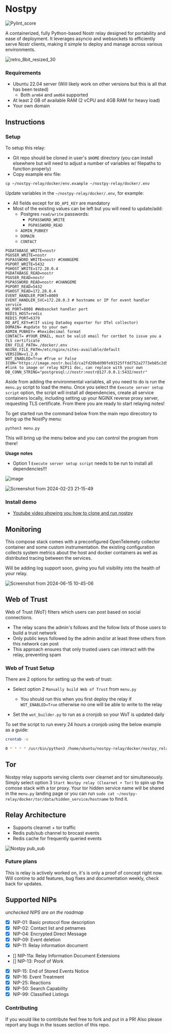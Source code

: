 # Nostpy

![Pylint_score](./pylint.svg) 

A containerized, fully Python-based Nostr relay designed for portability and ease of deployment. It leverages asyncio and websockets to efficiently serve Nostr clients, making it simple to deploy and manage across various environments.


![retro_8bit_resized_30](https://github.com/user-attachments/assets/833ff793-fde9-4e18-b6a0-8a70249e33d5)



### Requirements

* Ubuntu 22.04 server (Will likely work on other versions but this is all that has been tested)
  * Both `arm64` and `amd64` supported
* At least 2 GB of available RAM (2 vCPU and 4GB RAM for heavy load)
* Your own domain


## Instructions

### Setup

To setup this relay:

* Git repo should be cloned in user's `$HOME` directory (you can install elsewhere but will need to adjust a number of variables w/ filepaths to function properly)
* Copy example env file:

```
cp ~/nostpy-relay/docker/env.example ~/nostpy-relay/docker/.env 
```

Update variables in the `~/nostpy-relay/docker/.env`, for example:
* All fields except for `DD_API_KEY` are mandatory
* Most of the existing values can be left but you will need to update/add:
  * Postgres `read/write` passwords:
    * `PGPASSWORD_WRITE`
    * `PGPASSWORD_READ`
  * `ADMIN_PUBKEY`
  * `DOMAIN`
  * `CONTACT`

```
PGDATABASE_WRITE=nostr
PGUSER_WRITE=nostr
PGPASSWORD_WRITE=nostr #CHANGEME
PGPORT_WRITE=5432
PGHOST_WRITE=172.28.0.4
PGDATABASE_READ=nostr
PGUSER_READ=nostr
PGPASSWORD_READ=nostr #CHANGEME
PGPORT_READ=5432
PGHOST_READ=172.28.0.4
EVENT_HANDLER_PORT=8009
EVENT_HANDLER_SVC=172.28.0.3 # hostname or IP for event handler service
WS_PORT=8008 #Websocket handler port
REDIS_HOST=redis
REDIS_PORT=6379
DD_API_KEY=#(If using Datadog exporter for OTel collector)
DOMAIN= #update to your own 
ADMIN_PUBKEY= #hexidecimal format
CONTACT= #YOUR_EMAIL, must be valid email for certbot to issue you a TLS certificate
ENV_FILE_PATH=./docker/.env
NGINX_FILE_PATH=/etc/nginx/sites-available/default
VERSION=v1.2.0
WOT_ENABLED=True #True or False
ICON="https://image.nostr.build/ca2fd20bdd90fe91525ffdd752a2773eb85c2d5a144154d4a0e6227835fa4ae1.jpg" #link to image or relay NIP11 doc, can replace with your own
DB_CONN_STRING="postgresql://nostr:nostr@127.0.0.1:5432/nostr"

```

Aside from adding the environmental variables, all you need to do is run the `menu.py` script to load the menu. Once you select the `Execute server setup script` option, the script will install all dependencies, create all service containers locally, including setting up your NGINX reverse proxy server, requesting TLS certificate. From there you are ready to start relaying notes!

To get started run the command below from the main repo direcotory to bring up the NostPy menu:

```
python3 menu.py
```

This will bring up the menu below and you can control the program from there!

**Usage notes**
* Option 1 `Execute server setup script` needs to be run to install all dependencies!!!




![image](https://github.com/user-attachments/assets/c662940b-9832-44fc-8993-ae982a0ab0d7)



![Screenshot from 2024-02-23 21-15-49](https://github.com/UTXOnly/nost-py/assets/49233513/2119a053-3ebf-42b5-a996-2ccb87651c9e)



### Install demo

* [Youtube video showing you how to clone and run nostpy](https://www.youtube.com/watch?v=9Fmu7K2_t6Y)

## Monitoring

This compose stack comes with a preconfigured OpenTelemety collector container and some custom instrumentation. the existing configuration collects system metrics about the host and docker containers as well as distributed tracing between the services. 

Will be adding log support soon, giving you full visibility into the health of your relay. 

![Screenshot from 2024-06-15 10-45-06](https://github.com/UTXOnly/nost-py/assets/49233513/36afbaf4-cf7d-497b-8bb1-d2a90b7fa0af)


## Web of Trust

Web of Trust (WoT) filters which users can post based on social connections.
* The relay scans the admin's follows and the follow lists of those users to build a trust network
* Only public keys followed by the admin and/or at least three others from this network can post
* This approach ensures that only trusted users can interact with the relay, preventing spam

### Web of Trust Setup

There are 2 options for setting up the web of trust:
* Select option 2 `Manually build Web of Trust` from `menu.py`
  * You should run this when you first deploy the relay if `WOT_ENABLED=True` otherwise no one will be able to write to the relay

* Set the `wot_builder.py` to run as a cronjob so your WoT is updated daily

To set the script to run every 24 hours a cronjob using the below example as a guide:

```bash
crontab -e
```
```bash
0 * * * * /usr/bin/python3 /home/ubuntu/nostpy-relay/docker/nostpy_relay/wot_builder.py >> /home/ubuntu/nostpy-relay/wot.log 2>&1
```

## Tor

Nostpy relay supports serving clients over clearnet and tor simultaneously. Simply select option 3 `Start Nostpy relay (Clearnet + Tor)` to spin up the comose stack with a tor proxy. Your tor hidden service name will be shared in the `menu.py` landing page or you can run `sudo cat ~/nostpy-relay/docker/tor/data/hidden_service/hostname` to find it.

## Relay Architecture 
* Supports clearnet + tor traffic
* Redis pub/sub channel to brocast events
* Redis cache for frequently queried events

![Nostpy pub_sub](https://github.com/user-attachments/assets/824e79af-15f7-4f12-930b-4df83d3d4c08)




### Future plans

This is relay is actively worked on, it's is only a proof of concept right now. Will contine to add features, bug fixes and documentation weekly, check back for updates. 

## Supported NIPs
*unchecked NIPS are on the roadmap*

- [x] NIP-01: Basic protocol flow description
- [x] NIP-02: Contact list and petnames
- [x] NIP-04: Encrypted Direct Message
- [x] NIP-09: Event deletion
- [x] NIP-11: Relay information document
- [] NIP-11a: Relay Information Document Extensions
- [] NIP-13: Proof of Work
- [x] NIP-15: End of Stored Events Notice
- [x] NIP-16: Event Treatment
- [x] NIP-25: Reactions
- [x] NIP-50: Search Capability
- [x] NIP-99: Classified Listings

### Contributing

If you would like to contribute feel free to fork and put in a PR! Also please report any bugs in the issues section of this repo.
